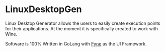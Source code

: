 # LinuxDesktopGen

Linux Desktop Generator allows the users to easily create execution points for their applications. At the moment it is specifically created to work with Wine.

Software is 100% Written in GoLang with [Fyne](https://github.com/fyne-io/fyne3) as the UI Framework.
